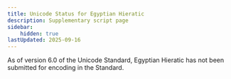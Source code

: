 ```yaml
---
title: Unicode Status for Egyptian Hieratic
description: Supplementary script page
sidebar:
    hidden: true
lastUpdated: 2025-09-16
---
```


As of version 6.0 of the Unicode Standard, Egyptian Hieratic has not been submitted for encoding in the Standard.
